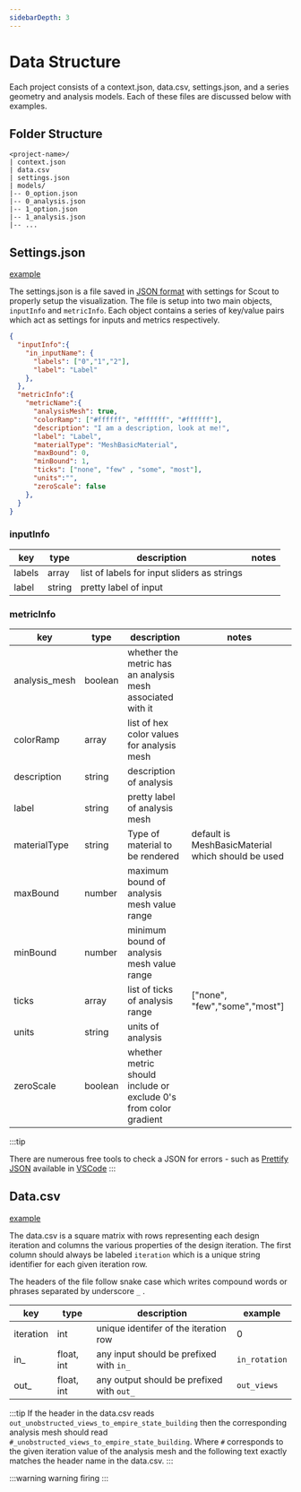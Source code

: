 ```yaml
---
sidebarDepth: 3
---
```



# Data Structure

Each project consists of a context.json, data.csv, settings.json, and a series geometry and analysis models. Each of these files are discussed below with examples.

## Folder Structure

```
<project-name>/
| context.json
| data.csv
| settings.json
| models/
|-- 0_option.json
|-- 0_analysis.json
|-- 1_option.json
|-- 1_analysis.json
|-- ...
```


## Settings.json 

<a href="https://github.com/kpfdev/scout-docs/blob/master/src/documentation/files/settings.json" download target="_blank">example</a>

The settings.json is a file saved in [JSON format](https://developer.mozilla.org/en-US/docs/Learn/JavaScript/Objects/JSON) with settings for Scout to properly setup the visualization. The file is setup into two main objects, `inputInfo` and `metricInfo`. Each object contains a series of key/value pairs which act as settings for inputs and metrics respectively.

```JSON
{
  "inputInfo":{
    "in_inputName": {
      "labels": ["0","1","2"],
      "label": "Label"
    },
  },
  "metricInfo":{
    "metricName":{
      "analysisMesh": true,
      "colorRamp": ["#ffffff", "#ffffff", "#ffffff"],
      "description": "I am a description, look at me!",
      "label": "Label",
      "materialType": "MeshBasicMaterial",
      "maxBound": 0,
      "minBound": 1,
      "ticks": ["none", "few" , "some", "most"],
      "units":"",
      "zeroScale": false
    },
  }
}

```

### inputInfo

| key | type   | description                                 | notes |
|----------|--------|---------------------------------------------|-------|
| labels   | array  | list of labels for input sliders as strings |       |
| label    | string | pretty label of input                       |       |


### metricInfo

| key           | type    | description                                                | notes                                             |
|---------------|---------|------------------------------------------------------------|---------------------------------------------------|
| analysis_mesh | boolean | whether the metric has an analysis mesh associated with it |                                                   |
| colorRamp     | array   | list of hex color values for analysis mesh                 |                                                   |
| description   | string  | description of analysis                                    |                                                   |
| label         | string  | pretty label of analysis mesh                              |                                                   |
| materialType  | string  | Type of material to be rendered                            | default is MeshBasicMaterial which should be used |
| maxBound      | number  | maximum bound of analysis mesh value range                 |                                                   |
| minBound      | number  | minimum bound of analysis mesh value range                 |                                                   |
| ticks         | array   | list of ticks of analysis range                            | ["none", "few","some","most"]                     |
| units         | string  | units of analysis                                          |                                                   |
| zeroScale     | boolean | whether metric should include or exclude 0's from color gradient |                                             |


:::tip

There are numerous free tools to check a JSON for errors - such as [Prettify JSON](https://marketplace.visualstudio.com/items?itemName=mohsen1.prettify-json) available in [VSCode](https://code.visualstudio.com/)
:::

## Data.csv 

<a href="https://github.com/kpfdev/scout-docs/blob/master/src/documentation/files/data.csv" download target="_blank">example</a>

The data.csv is a square matrix with rows representing each design iteration and columns the various properties of the design iteration. The first column should always be labeled `iteration` which is a unique string identifier for each given iteration row. 

The headers of the file follow snake case which writes compound words or phrases separated  by underscore `_` . 

| key | type | description | example |
| ----| -----|-------------|-------|
| iteration | int | unique identifer of the iteration row | 0 |
| in_ | float, int | any input should be prefixed with `in_` | `in_rotation` |  
| out_ | float, int | any output should be prefixed with `out_` | `out_views` |

:::tip
If the header in the data.csv reads `out_unobstructed_views_to_empire_state_building` then the corresponding analysis mesh should read `#_unobstructed_views_to_empire_state_building`. Where `#` corresponds to the given iteration value of the analysis mesh and the following text exactly matches the header name in the data.csv.
:::

:::warning
warning firing
:::